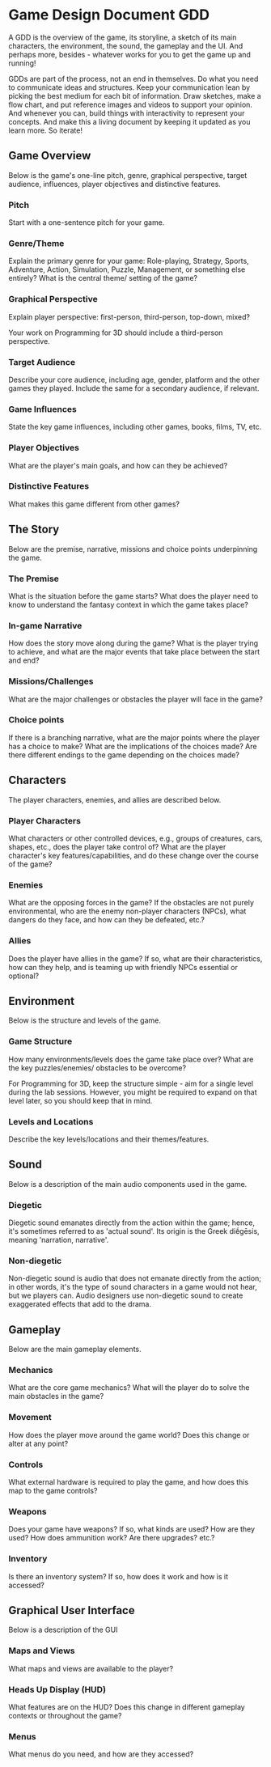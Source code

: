 # Game Design Document GDD

A GDD is the overview of the game, its storyline, a sketch of its main characters, the environment, the sound, the gameplay and the UI. And perhaps more, besides - whatever works for you to get the game up and running!

GDDs are part of the process, not an end in themselves. Do what you need to communicate ideas and structures. Keep your communication lean by picking the best medium for each bit of information. Draw sketches, make a flow chart, and put reference images and videos to support your opinion. And whenever you can, build things with interactivity to represent your concepts. And make this a living document by keeping it updated as you learn more. So iterate!

## Game Overview

Below is the game's one-line pitch, genre, graphical perspective, target audience, influences, player objectives and distinctive features.

### ​Pitch

Start with a one-sentence pitch for your game.

### ​Genre/Theme

Explain the primary genre for your game: Role-playing, Strategy, Sports, Adventure, Action, Simulation, Puzzle, Management, or something else entirely? What is the central theme/ setting of the game?

### ​Graphical Perspective

Explain player perspective: first-person, third-person, top-down, mixed?

Your work on Programming for 3D should include a third-person perspective.

### ​Target Audience

Describe your core audience, including age, gender, platform and the other games they played. Include the same for a secondary audience, if relevant.

### ​Game Influences

State the key game influences, including other games, books, films, TV, etc.

### ​Player Objectives

What are the player's main goals, and how can they be achieved?

### ​Distinctive Features

What makes this game different from other games?

## ​The Story

Below are the premise, narrative, missions and choice points underpinning the game.

### ​The Premise

What is the situation before the game starts? What does the player need to know to understand the fantasy context in which the game takes place?

### ​In-game Narrative

How does the story move along during the game? What is the player trying to achieve, and what are the major events that take place between the start and end?

### ​Missions/Challenges

What are the major challenges or obstacles the player will face in the game?

### ​Choice points

If there is a branching narrative, what are the major points where the player has a choice to make? What are the implications of the choices made? Are there different endings to the game depending on the choices made?

## Characters

The player characters, enemies, and allies are described below.

### Player Characters

What characters or other controlled devices, e.g., groups of creatures, cars, shapes, etc., does the player take control of? What are the player character's key features/capabilities, and do these change over the course of the game?

### Enemies

What are the opposing forces in the game? If the obstacles are not purely environmental, who are the enemy non-player characters (NPCs), what dangers do they face, and how can they be defeated, etc.?

### Allies

Does the player have allies in the game? If so, what are their characteristics, how can they help, and is teaming up with friendly NPCs essential or optional?

## ​Environment

Below is the structure and levels of the game.

### ​Game Structure

How many environments/levels does the game take place over? What are the key puzzles/enemies/ obstacles to be overcome?

For Programming for 3D, keep the structure simple - aim for a single level during the lab sessions. However, you might be required to expand on that level later, so you should keep that in mind.

### ​Levels and Locations

Describe the key levels/locations and their themes/features.

## Sound

Below is a description of the main audio components used in the game.

### Diegetic

Diegetic sound emanates directly from the action within the game; hence, it's sometimes referred to as 'actual sound'. Its origin is the Greek diḗgēsis, meaning 'narration, narrative'.

### Non-diegetic

Non-diegetic sound is audio that does not emanate directly from the action; in other words, it's the type of sound characters in a game would not hear, but we players can. Audio designers use non-diegetic sound to create exaggerated effects that add to the drama.

## ​Gameplay

Below are the main gameplay elements.

### ​Mechanics

What are the core game mechanics? What will the player do to solve the main obstacles in the game?

### ​Movement

How does the player move around the game world? Does this change or alter at any point?

### ​Controls

What external hardware is required to play the game, and how does this map to the game controls?

### ​Weapons

Does your game have weapons? If so, what kinds are used? How are they used? How does ammunition work? Are there upgrades? etc.?

### ​Inventory

Is there an inventory system? If so, how does it work and how is it accessed?

## Graphical User Interface

Below is a description of the GUI

### ​Maps and Views

What maps and views are available to the player?

### ​Heads Up Display (HUD)

What features are on the HUD? Does this change in different gameplay contexts or throughout the game?

### ​Menus

What menus do you need, and how are they accessed?
